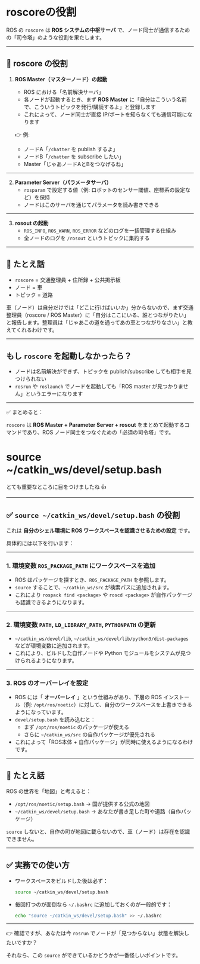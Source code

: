 # roscoreの役割


ROS の `roscore` は **ROS システムの中枢サーバ** で、ノード同士が通信するための「司令塔」のような役割を果たします。

---

## 🔑 roscore の役割

1. **ROS Master（マスターノード）の起動**

   * ROS における「名前解決サーバ」
   * 各ノードが起動するとき、まず **ROS Master** に「自分はこういう名前で、こういうトピックを発行/購読するよ」と登録します
   * これによって、ノード同士が直接 IP/ポートを知らなくても通信可能になります

   👉 例:

   * ノードA「`/chatter` を publish するよ」
   * ノードB「`/chatter` を subscribe したい」
   * Master「じゃあノードAとBをつなげるね」

---

2. **Parameter Server（パラメータサーバ）**
   * `rosparam` で設定する値（例: ロボットのセンサー閾値、座標系の設定など）を保持
   * ノードはこのサーバを通じてパラメータを読み書きできる

---

3. **rosout の起動**
   * `ROS_INFO`, `ROS_WARN`, `ROS_ERROR` などのログを一括管理する仕組み
   * 全ノードのログを `/rosout` というトピックに集約する

---

## 🚗 たとえ話

* `roscore` = 交通整理員 + 住所録 + 公共掲示板
* ノード = 車
* トピック = 道路

車（ノード）は自分だけでは「どこに行けばいいか」分からないので、まず交通整理員（roscore / ROS Master）に「自分はここにいる、誰とつながりたい」と報告します。整理員は「じゃあこの道を通ってあの車とつながりなさい」と教えてくれるわけです。

---

## もし `roscore` を起動しなかったら？

* ノードは名前解決ができず、トピックを publish/subscribe しても相手を見つけられない
* `rosrun` や `roslaunch` でノードを起動しても「ROS master が見つかりません」というエラーになります

---

✅ まとめると：

`roscore` は **ROS Master + Parameter Server + rosout** をまとめて起動するコマンドであり、ROS ノード同士をつなぐための「必須の司令塔」です。



# source ~/catkin_ws/devel/setup.bash

とても重要なところに目をつけましたね 👍

---

## ✅ `source ~/catkin_ws/devel/setup.bash` の役割

これは **自分のシェル環境に ROS ワークスペースを認識させるための設定** です。

具体的には以下を行います：

---

### 1. **環境変数 `ROS_PACKAGE_PATH` にワークスペースを追加**

* ROS はパッケージを探すとき、`ROS_PACKAGE_PATH` を参照します。
* `source` することで、`~/catkin_ws/src` が検索パスに追加されます。
* これにより `rospack find <package>` や `roscd <package>` が自作パッケージも認識できるようになります。

---

### 2. **環境変数 `PATH`, `LD_LIBRARY_PATH`, `PYTHONPATH` の更新**

* `~/catkin_ws/devel/lib`, `~/catkin_ws/devel/lib/python3/dist-packages` などが環境変数に追加されます。
* これにより、ビルドした自作ノードや Python モジュールをシステムが見つけられるようになります。

---

### 3. **ROS のオーバーレイを設定**

* ROS には「 **オーバーレイ** 」という仕組みがあり、下層の ROS インストール（例: `/opt/ros/noetic`）に対して、自分のワークスペースを上書きできるようになっています。
* `devel/setup.bash` を読み込むと：
  * まず `/opt/ros/noetic` のパッケージが使える
  * さらに `~/catkin_ws/src` の自作パッケージが優先される
* これによって「ROS本体 + 自作パッケージ」が同時に使えるようになるわけです。

---

## 🚗 たとえ話

ROS の世界を「地図」と考えると：

* `/opt/ros/noetic/setup.bash` → 国が提供する公式の地図
* `~/catkin_ws/devel/setup.bash` → あなたが書き足した町や道路（自作パッケージ）

`source` しないと、自作の町が地図に載らないので、車（ノード）は存在を認識できません。

---

## ✅ 実務での使い方

* ワークスペースをビルドした後は必ず：
  ```bash
  source ~/catkin_ws/devel/setup.bash
  ```
* 毎回打つのが面倒なら `~/.bashrc` に追加しておくのが一般的です：
  ```bash
  echo "source ~/catkin_ws/devel/setup.bash" >> ~/.bashrc
  ```

---

👉 確認ですが、あなたは今 `rosrun` でノードが「見つからない」状態を解決したいですか？

それなら、この `source` ができているかどうかが一番怪しいポイントです。

